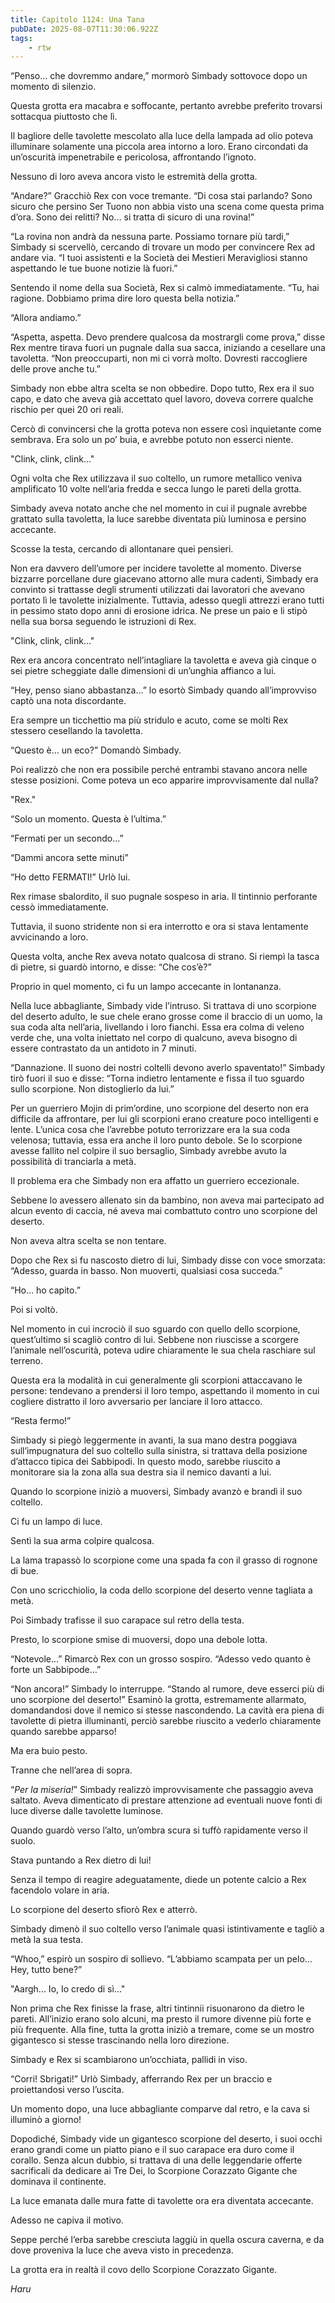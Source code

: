 ```yaml
---
title: Capitolo 1124: Una Tana
pubDate: 2025-08-07T11:30:06.922Z
tags:
    - rtw
---
```













“Penso… che dovremmo andare,” mormorò Simbady sottovoce dopo un momento di silenzio.






Questa grotta era macabra e soffocante, pertanto avrebbe preferito trovarsi sottacqua piuttosto che lì.






Il bagliore delle tavolette mescolato alla luce della lampada ad olio poteva illuminare solamente una piccola area intorno a loro. Erano circondati da un’oscurità impenetrabile e pericolosa, affrontando l’ignoto.






Nessuno di loro aveva ancora visto le estremità della grotta.






“Andare?” Gracchiò Rex con voce tremante. “Di cosa stai parlando? Sono sicuro che persino Ser Tuono non abbia visto una scena come questa prima d’ora. Sono dei relitti? No… si tratta di sicuro di una rovina!”






“La rovina non andrà da nessuna parte. Possiamo tornare più tardi,” Simbady si scervellò, cercando di trovare un modo per convincere Rex ad andare via. “I tuoi assistenti e la Società dei Mestieri Meravigliosi stanno aspettando le tue buone notizie là fuori.”






Sentendo il nome della sua Società, Rex si calmò immediatamente. “Tu, hai ragione. Dobbiamo prima dire loro questa bella notizia.”






“Allora andiamo.”






“Aspetta, aspetta. Devo prendere qualcosa da mostrargli come prova,” disse Rex mentre tirava fuori un pugnale dalla sua sacca, iniziando a cesellare una tavoletta. “Non preoccuparti, non mi ci vorrà molto. Dovresti raccogliere delle prove anche tu.”






Simbady non ebbe altra scelta se non obbedire. Dopo tutto, Rex era il suo capo, e dato che aveva già accettato quel lavoro, doveva correre qualche rischio per quei 20 ori reali.






Cercò di convincersi che la grotta poteva non essere così inquietante come sembrava. Era solo un po’ buia, e avrebbe potuto non esserci niente.






"Clink, clink, clink..."






Ogni volta che Rex utilizzava il suo coltello, un rumore metallico veniva amplificato 10 volte nell’aria fredda e secca lungo le pareti della grotta.






Simbady aveva notato anche che nel momento in cui il pugnale avrebbe grattato sulla tavoletta, la luce sarebbe diventata più luminosa e persino accecante.






Scosse la testa, cercando di allontanare quei pensieri.






Non era davvero dell’umore per incidere tavolette al momento. Diverse bizzarre porcellane dure giacevano attorno alle mura cadenti, Simbady era convinto si trattasse degli strumenti utilizzati dai lavoratori che avevano portato lì le tavolette inizialmente. Tuttavia, adesso quegli attrezzi erano tutti in pessimo stato dopo anni di erosione idrica. Ne prese un paio e li stipò nella sua borsa seguendo le istruzioni di Rex.






"Clink, clink, clink..."






Rex era ancora concentrato nell’intagliare la tavoletta e aveva già cinque o sei pietre scheggiate dalle dimensioni di un’unghia affianco a lui.






“Hey, penso siano abbastanza…” lo esortò Simbady quando all’improvviso captò una nota discordante.






Era sempre un ticchettio ma più stridulo e acuto, come se molti Rex stessero cesellando la tavoletta.






“Questo è… un eco?” Domandò Simbady.






Poi realizzò che non era possibile perché entrambi stavano ancora nelle stesse posizioni. Come poteva un eco apparire improvvisamente dal nulla?






"Rex."






“Solo un momento. Questa è l’ultima.”






“Fermati per un secondo…”






“Dammi ancora sette minuti”






“Ho detto FERMATI!” Urlò lui.






Rex rimase sbalordito, il suo pugnale sospeso in aria. Il tintinnio perforante cessò immediatamente.






Tuttavia, il suono stridente non si era interrotto e ora si stava lentamente avvicinando a loro.






Questa volta, anche Rex aveva notato qualcosa di strano. Si riempì la tasca di pietre, si guardò intorno, e disse: “Che cos’è?”






Proprio in quel momento, ci fu un lampo accecante in lontananza.






Nella luce abbagliante, Simbady vide l’intruso. Si trattava di uno scorpione del deserto adulto, le sue chele erano grosse come il braccio di un uomo, la sua coda alta nell’aria, livellando i loro fianchi. Essa era colma di veleno verde che, una volta iniettato nel corpo di qualcuno, aveva bisogno di essere contrastato da un antidoto in 7 minuti.






“Dannazione. Il suono dei nostri coltelli devono averlo spaventato!” Simbady tirò fuori il suo e disse: “Torna indietro lentamente e fissa il tuo sguardo sullo scorpione. Non distoglierlo da lui.”






Per un guerriero Mojin di prim’ordine, uno scorpione del deserto non era difficile da affrontare, per lui gli scorpioni erano creature poco intelligenti e lente. L’unica cosa che l’avrebbe potuto terrorizzare era la sua coda velenosa; tuttavia, essa era anche il loro punto debole. Se lo scorpione avesse fallito nel colpire il suo bersaglio, Simbady avrebbe avuto la possibilità di tranciarla a metà.






Il problema era che Simbady non era affatto un guerriero eccezionale.






Sebbene lo avessero allenato sin da bambino, non aveva mai partecipato ad alcun evento di caccia, né aveva mai combattuto contro uno scorpione del deserto.






Non aveva altra scelta se non tentare.






Dopo che Rex si fu nascosto dietro di lui, Simbady disse con voce smorzata: “Adesso, guarda in basso. Non muoverti, qualsiasi cosa succeda.”






“Ho… ho capito.”






Poi si voltò.






Nel momento in cui incrociò il suo sguardo con quello dello scorpione, quest’ultimo si scagliò contro di lui. Sebbene non riuscisse a scorgere l’animale nell’oscurità, poteva udire chiaramente le sua chela raschiare sul terreno.






Questa era la modalità in cui generalmente gli scorpioni attaccavano le persone: tendevano a prendersi il loro tempo, aspettando il momento in cui cogliere distratto il loro avversario per lanciare il loro attacco.






“Resta fermo!”






Simbady si piegò leggermente in avanti, la sua mano destra poggiava sull’impugnatura del suo coltello sulla sinistra, si trattava della posizione d’attacco tipica dei Sabbipodi. In questo modo, sarebbe riuscito a monitorare sia la zona alla sua destra sia il nemico davanti a lui.






Quando lo scorpione iniziò a muoversi, Simbady avanzò e brandì il suo coltello.






Ci fu un lampo di luce.






Sentì la sua arma colpire qualcosa.






La lama trapassò lo scorpione come una spada fa con il grasso di rognone di bue.






Con uno scricchiolio, la coda dello scorpione del deserto venne tagliata a metà.






Poi Simbady trafisse il suo carapace sul retro della testa.






Presto, lo scorpione smise di muoversi, dopo una debole lotta.






“Notevole…” Rimarcò Rex con un grosso sospiro. “Adesso vedo quanto è forte un Sabbipode…”






“Non ancora!” Simbady lo interruppe. “Stando al rumore, deve esserci più di uno scorpione del deserto!” Esaminò la grotta, estremamente allarmato, domandandosi dove il nemico si stesse nascondendo. La cavità era piena di tavolette di pietra illuminanti, perciò sarebbe riuscito a vederlo chiaramente quando sarebbe apparso!&nbsp;






Ma era buio pesto.






Tranne che nell’area di sopra.






“<em>Per la miseria!</em>” Simbady realizzò improvvisamente che passaggio aveva saltato. Aveva dimenticato di prestare attenzione ad eventuali nuove fonti di luce diverse dalle tavolette luminose.






Quando guardò verso l’alto, un’ombra scura si tuffò rapidamente verso il suolo.






Stava puntando a Rex dietro di lui!






Senza il tempo di reagire adeguatamente, diede un potente calcio a Rex facendolo volare in aria.






Lo scorpione del deserto sfiorò Rex e atterrò.






Simbady dimenò il suo coltello verso l’animale quasi istintivamente e tagliò a metà la sua testa.






“Whoo,” espirò un sospiro di sollievo. “L’abbiamo scampata per un pelo… Hey, tutto bene?”






"Aargh... Io, Io credo di sì..."






Non prima che Rex finisse la frase, altri tintinnii risuonarono da dietro le pareti. All’inizio erano solo alcuni, ma presto il rumore divenne più forte e più frequente. Alla fine, tutta la grotta iniziò a tremare, come se un mostro gigantesco si stesse trascinando nella loro direzione.






Simbady e Rex si scambiarono un’occhiata, pallidi in viso.






“Corri! Sbrigati!” Urlò Simbady, afferrando Rex per un braccio e proiettandosi verso l’uscita.






Un momento dopo, una luce abbagliante comparve dal retro, e la cava si illuminò a giorno!






Dopodiché, Simbady vide un gigantesco scorpione del deserto, i suoi occhi erano grandi come un piatto piano e il suo carapace era duro come il corallo. Senza alcun dubbio, si trattava di una delle leggendarie offerte sacrificali da dedicare ai Tre Dei, lo Scorpione Corazzato Gigante che dominava il continente.






La luce emanata dalle mura fatte di tavolette ora era diventata accecante.






Adesso ne capiva il motivo.






Seppe perché l’erba sarebbe cresciuta laggiù in quella oscura caverna, e da dove proveniva la luce che aveva visto in precedenza.






La grotta era in realtà il covo dello Scorpione Corazzato Gigante.






<em>Haru</em>


                                


                                




